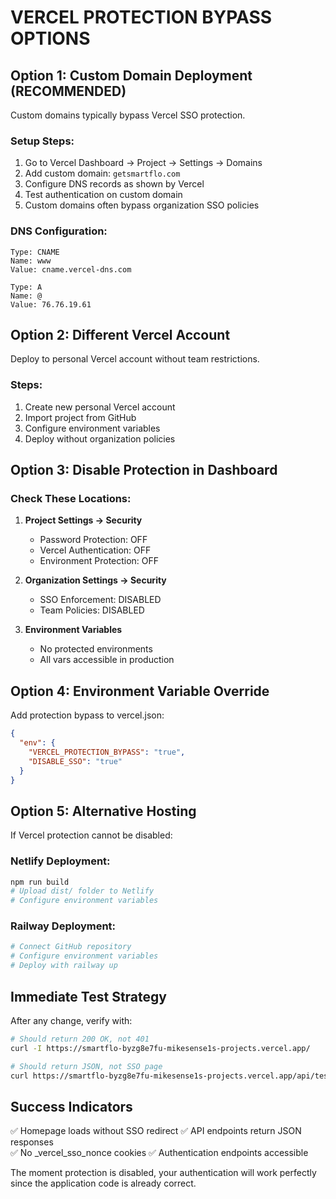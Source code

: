 # VERCEL PROTECTION BYPASS OPTIONS

## Option 1: Custom Domain Deployment (RECOMMENDED)
Custom domains typically bypass Vercel SSO protection.

### Setup Steps:
1. Go to Vercel Dashboard → Project → Settings → Domains
2. Add custom domain: `getsmartflo.com`
3. Configure DNS records as shown by Vercel
4. Test authentication on custom domain
5. Custom domains often bypass organization SSO policies

### DNS Configuration:
```
Type: CNAME
Name: www
Value: cname.vercel-dns.com

Type: A  
Name: @
Value: 76.76.19.61
```

## Option 2: Different Vercel Account
Deploy to personal Vercel account without team restrictions.

### Steps:
1. Create new personal Vercel account
2. Import project from GitHub
3. Configure environment variables
4. Deploy without organization policies

## Option 3: Disable Protection in Dashboard

### Check These Locations:
1. **Project Settings → Security**
   - Password Protection: OFF
   - Vercel Authentication: OFF
   - Environment Protection: OFF

2. **Organization Settings → Security**  
   - SSO Enforcement: DISABLED
   - Team Policies: DISABLED

3. **Environment Variables**
   - No protected environments
   - All vars accessible in production

## Option 4: Environment Variable Override
Add protection bypass to vercel.json:

```json
{
  "env": {
    "VERCEL_PROTECTION_BYPASS": "true",
    "DISABLE_SSO": "true"
  }
}
```

## Option 5: Alternative Hosting
If Vercel protection cannot be disabled:

### Netlify Deployment:
```bash
npm run build
# Upload dist/ folder to Netlify
# Configure environment variables
```

### Railway Deployment:
```bash
# Connect GitHub repository
# Configure environment variables  
# Deploy with railway up
```

## Immediate Test Strategy
After any change, verify with:

```bash
# Should return 200 OK, not 401
curl -I https://smartflo-byzg8e7fu-mikesense1s-projects.vercel.app/

# Should return JSON, not SSO page
curl https://smartflo-byzg8e7fu-mikesense1s-projects.vercel.app/api/test
```

## Success Indicators
✅ Homepage loads without SSO redirect
✅ API endpoints return JSON responses  
✅ No _vercel_sso_nonce cookies
✅ Authentication endpoints accessible

The moment protection is disabled, your authentication will work perfectly since the application code is already correct.